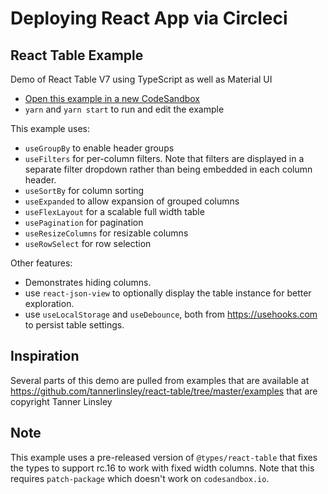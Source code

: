 # Deploying React App via Circleci

## React Table Example

Demo of React Table V7 using TypeScript as well as Material UI

- [Open this example in a new CodeSandbox](https://codesandbox.io/s/github/ggascoigne/react-table-example)
- `yarn` and `yarn start` to run and edit the example

This example uses:

- `useGroupBy` to enable header groups
- `useFilters` for per-column filters. Note that filters are displayed in a separate filter dropdown rather than being embedded in each column header.
- `useSortBy` for column sorting
- `useExpanded` to allow expansion of grouped columns
- `useFlexLayout` for a scalable full width table
- `usePagination` for pagination
- `useResizeColumns` for resizable columns
- `useRowSelect` for row selection

Other features:

- Demonstrates hiding columns.
- use `react-json-view` to optionally display the table instance for better exploration.
- use `useLocalStorage` and `useDebounce`, both from https://usehooks.com to persist table settings.

## Inspiration

Several parts of this demo are pulled from examples that are available at https://github.com/tannerlinsley/react-table/tree/master/examples that are copyright Tanner Linsley

## Note

This example uses a pre-released version of `@types/react-table` that fixes the types to support rc.16 to work with fixed width columns. Note that this requires `patch-package` which doesn't work on `codesandbox.io`.
